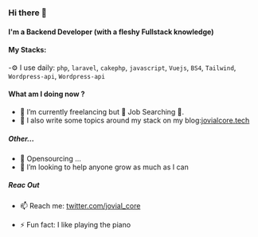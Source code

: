 ### Hi there 👋


#### I'm a Backend Developer (with a fleshy Fullstack knowledge)

#### My Stacks:

-⚙️ I use daily: `php`, `laravel`, `cakephp`, `javascript`, `Vuejs`, `BS4`, `Tailwind`, `Wordpress-api`, `Wordpress-api`

#### What am I doing now ? 
- 🔭 I’m currently freelancing but 🔭 Job Searching 🔭. 
- 💬 I also write some topics around my stack on my blog:[jovialcore.tech](https://jovialcore.tech)

##### Other...
- 👯 Opensourcing ...
- 🤔 I’m looking to help anyone grow as much as I can

##### Reac Out 
- 📫 Reach me: [twitter.com/jovial_core](https://twitter.com/jovialcore)


- ⚡ Fun fact: I like playing the piano





